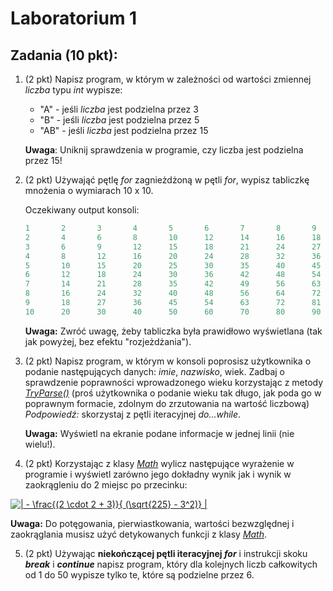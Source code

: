 # Laboratorium 1

## Zadania (10 pkt):

1. (2 pkt) Napisz program, w którym w zależności od wartości zmiennej *liczba* typu *int* wypisze:

   * "A" - jeśli *liczba* jest podzielna przez 3
   * "B" - jeśli *liczba* jest podzielna przez 5
   * "AB" - jeśli *liczba* jest podzielna przez 15

   **Uwaga**: Uniknij sprawdzenia w programie, czy liczba jest podzielna przez 15!

2. (2 pkt) Używająć pętlę *for* zagnieżdżoną w pętli *for*, wypisz tabliczkę mnożenia o wymiarach 10 x 10.

   Oczekiwany output konsoli:

   ```c#
   1       2       3       4       5       6       7       8       9       10
   2       4       6       8       10      12      14      16      18      20
   3       6       9       12      15      18      21      24      27      30
   4       8       12      16      20      24      28      32      36      40
   5       10      15      20      25      30      35      40      45      50
   6       12      18      24      30      36      42      48      54      60
   7       14      21      28      35      42      49      56      63      70
   8       16      24      32      40      48      56      64      72      80
   9       18      27      36      45      54      63      72      81      90
   10      20      30      40      50      60      70      80      90      100
   ```

   **Uwaga:** Zwróć uwagę, żeby tabliczka była prawidłowo wyświetlana (tak jak powyżej, bez efektu "rozjeżdżania").

3. (2 pkt) Napisz program, w którym w konsoli poprosisz użytkownika o podanie następujących danych: *imie*, *nazwisko*, wiek. Zadbaj o sprawdzenie poprawności wprowadzonego wieku korzystając z metody [*TryParse()*](https://docs.microsoft.com/pl-pl/dotnet/api/system.int32.tryparse?view=netcore-3.1) (proś użytkownika o podanie wieku tak długo, jak poda go w poprawnym formacie, zdolnym do zrzutowania na wartość liczbową) *Podpowiedź:* skorzystaj z pętli iteracyjnej *do...while*. 

   **Uwaga:** Wyświetl na ekranie podane informacje w jednej linii (nie wielu!).

4. (2 pkt) Korzystając z klasy [*Math*](https://docs.microsoft.com/pl-pl/dotnet/api/system.math?view=netcore-3.1) wylicz następujące wyrażenie w programie i wyświetl zarówno jego dokładny wynik jak i wynik w zaokrągleniu do 2 miejsc po przecinku:


<a href="https://www.codecogs.com/eqnedit.php?latex=\bg_white&space;|&space;-&space;\frac{(2&space;\cdot&space;2&space;&plus;&space;3)}{&space;(\sqrt{225}&space;-&space;3^2)}&space;|" target="_blank"><img src="https://latex.codecogs.com/gif.latex?\bg_white&space;|&space;-&space;\frac{(2&space;\cdot&space;2&space;&plus;&space;3)}{&space;(\sqrt{225}&space;-&space;3^2)}&space;|" title="| - \frac{(2 \cdot 2 + 3)}{ (\sqrt{225} - 3^2)} |" /></a>

   **Uwaga:** Do potęgowania, pierwiastkowania, wartości bezwzględnej i zaokrąglania musisz użyć detykowanych funkcji z klasy [*Math*](https://docs.microsoft.com/pl-pl/dotnet/api/system.math?view=netcore-3.1).

5. (2 pkt) Używając **niekończącej pętli iteracyjnej *for***  i instrukcji skoku ***break*** i ***continue*** napisz program, który dla kolejnych liczb całkowitych od 1 do 50 wypisze tylko te, które są podzielne przez 6.

